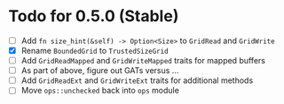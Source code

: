 # Todo for 0.5.0 (Stable)

- [ ] Add `fn size_hint(&self) -> Option<Size>` to `GridRead` and `GridWrite`
- [x] Rename `BoundedGrid` to `TrustedSizeGrid`
- [ ] Add `GridReadMapped` and `GridWriteMapped` traits for mapped buffers
- [ ] As part of above, figure out GATs versus ...
- [ ] Add `GridReadExt` and `GridWriteExt` traits for additional methods
- [ ] Move `ops::unchecked` back into `ops` module
